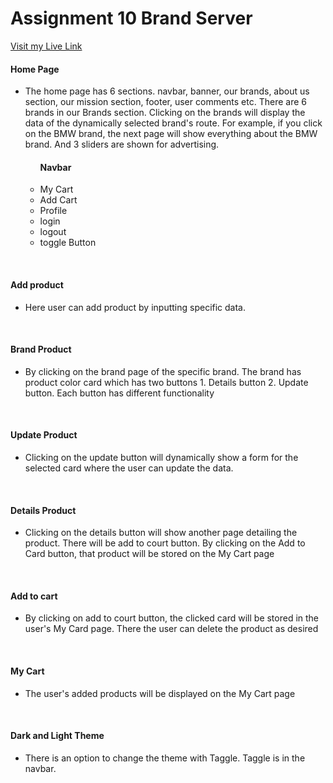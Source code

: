 # Assignment 10 Brand Server 

[Visit my Live Link](https://brand-client.web.app/)

<h4>Home Page </h4>
<ul>
    <li>
    The home page has 6 sections. navbar, banner, our brands, about us section, our mission section, footer, user comments etc. There are 6 brands in our Brands section. Clicking on the brands will display the data of the dynamically selected brand's route. For example, if you click on the BMW brand, the next page will show everything about the BMW brand. And 3 sliders are shown for advertising.</li>
    <ul>
    <h4>Navbar</h4>
    <li>My Cart</li>
    <li>Add Cart</li>
    <li>Profile</li>
    <li>login</li>
    <li>logout</li>
    <li>toggle Button</li>
    </ul>
</ul>
<br>
<h4>Add product</h4>
<ul>
    <li> Here user can add product by inputting specific data.</li>
</ul>
<br>
<h4>Brand Product</h4>
<ul>
    <li>
    By clicking on the brand page of the specific brand. The brand has product color card which has two buttons 1. Details button 2. Update button. Each button has different functionality
    </li>
</ul>
<br>
<h4>Update Product</h4>
<ul>
    <li>Clicking on the update button will dynamically show a form for the selected card where the user can update the data.</li>
</ul>
<br>
<h4>Details Product</h4>
<ul>
    <li>Clicking on the details button will show another page detailing the product. There will be add to court button. By clicking on the Add to Card button, that product will be stored on the My Cart page</li>
</ul>
<br>
<h4>Add to cart</h4>
<ul>
    <li>By clicking on add to court button, the clicked card will be stored in the user's My Card page. There the user can delete the product as desired</li>
</ul>
<br>
<h4>My Cart</h4>
<ul>
    <li>The user's added products will be displayed on the My Cart page</li>
</ul>
<br>
<h4>Dark and Light Theme</h4>
<ul>
    <li>There is an option to change the theme with Taggle. Taggle is in the navbar.</li>
</ul>

